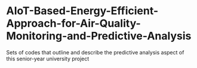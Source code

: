 # AIoT-Based-Energy-Efficient-Approach-for-Air-Quality-Monitoring-and-Predictive-Analysis
Sets of codes that outline and describe the predictive analysis aspect of this senior-year university project

